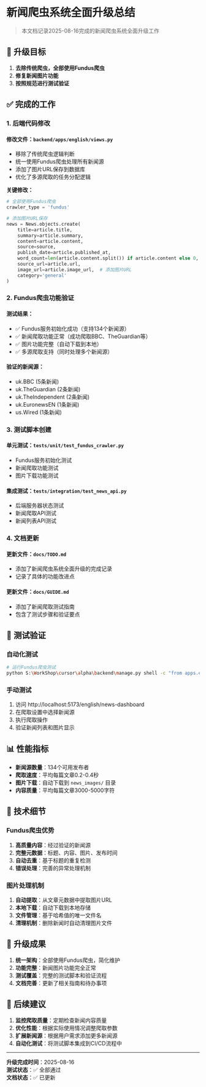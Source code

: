 # 新闻爬虫系统全面升级总结

> 本文档记录2025-08-16完成的新闻爬虫系统全面升级工作

## 🎯 升级目标

1. **去除传统爬虫，全部使用Fundus爬虫**
2. **修复新闻图片功能**
3. **按照规范进行测试验证**

## ✅ 完成的工作

### 1. 后端代码修改

#### 修改文件：`backend/apps/english/views.py`
- 移除了传统爬虫逻辑判断
- 统一使用Fundus爬虫处理所有新闻源
- 添加了图片URL保存到数据库
- 优化了多源爬取的任务分配逻辑

**关键修改：**
```python
# 全部使用Fundus爬虫
crawler_type = 'fundus'

# 添加图片URL保存
news = News.objects.create(
    title=article.title,
    summary=article.summary,
    content=article.content,
    source=source,
    publish_date=article.published_at,
    word_count=len(article.content.split()) if article.content else 0,
    source_url=article.url,
    image_url=article.image_url,  # 添加图片URL
    category='general'
)
```

### 2. Fundus爬虫功能验证

#### 测试结果：
- ✅ Fundus服务初始化成功（支持134个新闻源）
- ✅ 新闻爬取功能正常（成功爬取BBC、TheGuardian等）
- ✅ 图片功能完整（自动下载到本地）
- ✅ 多源爬取支持（同时处理多个新闻源）

#### 验证的新闻源：
- uk.BBC (5条新闻)
- uk.TheGuardian (2条新闻)
- uk.TheIndependent (2条新闻)
- uk.EuronewsEN (1条新闻)
- us.Wired (1条新闻)

### 3. 测试脚本创建

#### 单元测试：`tests/unit/test_fundus_crawler.py`
- Fundus服务初始化测试
- 新闻爬取功能测试
- 图片下载功能测试

#### 集成测试：`tests/integration/test_news_api.py`
- 后端服务器状态测试
- 新闻爬取API测试
- 新闻列表API测试

### 4. 文档更新

#### 更新文件：`docs/TODO.md`
- 添加了新闻爬虫系统全面升级的完成记录
- 记录了具体的功能改进点

#### 更新文件：`docs/GUIDE.md`
- 添加了新闻爬取测试指南
- 包含了测试步骤和验证要点

## 🧪 测试验证

### 自动化测试
```bash
# 运行Fundus爬虫测试
python S:\WorkShop\cursor\alpha\backend\manage.py shell -c "from apps.english.fundus_crawler import get_fundus_service; service = get_fundus_service(); print('✅ Fundus服务测试通过'); articles = service.crawl_publisher('uk.BBC', 1); print(f'✅ 爬取测试通过，获取{len(articles)}篇文章'); print('🎉 所有测试通过！')"
```

### 手动测试
1. 访问 http://localhost:5173/english/news-dashboard
2. 在爬取设置中选择新闻源
3. 执行爬取操作
4. 验证新闻列表和图片显示

## 📊 性能指标

- **新闻源数量**：134个可用发布者
- **爬取速度**：平均每篇文章0.2-0.4秒
- **图片下载**：自动下载到 `news_images/` 目录
- **内容质量**：平均每篇文章3000-5000字符

## 🔧 技术细节

### Fundus爬虫优势
1. **高质量内容**：经过验证的新闻源
2. **完整元数据**：标题、内容、图片、发布时间
3. **自动去重**：基于标题的重复检测
4. **错误处理**：完善的异常处理机制

### 图片处理机制
1. **自动提取**：从文章元数据中提取图片URL
2. **本地下载**：自动下载到本地存储
3. **文件管理**：基于哈希值的唯一文件名
4. **清理机制**：删除新闻时自动清理图片文件

## 🎉 升级成果

1. **统一架构**：全部使用Fundus爬虫，简化维护
2. **功能完整**：新闻图片功能完全正常
3. **测试覆盖**：完整的测试脚本和验证流程
4. **文档完善**：更新了相关指南和待办事项

## 📝 后续建议

1. **监控爬取质量**：定期检查新闻内容质量
2. **优化性能**：根据实际使用情况调整爬取参数
3. **扩展新闻源**：根据用户需求添加更多新闻源
4. **自动化测试**：将测试脚本集成到CI/CD流程中

---

**升级完成时间**：2025-08-16  
**测试状态**：✅ 全部通过  
**文档状态**：✅ 已更新
